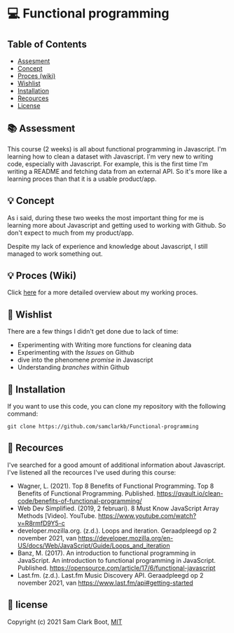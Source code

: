 # :computer: Functional programming

## Table of Contents
* [Assesment](https://github.com/samclarkb/Functional-programming#books-assessment)
* [Concept](https://github.com/samclarkb/Functional-programming#bulb-concept)
* [Proces (wiki)](https://github.com/samclarkb/Functional-programming#bulb-concept)
* [Wishlist](https://github.com/samclarkb/Functional-programming#memo-wishlist)
* [Installation](https://github.com/samclarkb/Functional-programming#wrench-installation)
* [Recources](https://github.com/samclarkb/Functional-programming#mag_right-recources)
* [License](https://github.com/samclarkb/Functional-programming#bookmark-license)

## :books: Assessment
This course (2 weeks) is all about functional programming in Javascript. I'm learning how to clean a dataset with Javascript. I'm very new to writing code, especially with Javascript. For example, this is the first time I'm writing a README and fetching data from an external API. So it's more like a learning proces than that it is a usable product/app.

## :bulb: Concept
As i said, during these two weeks the most important thing for me is learning more about Javascript and getting used to working with Github. So don't expect to much from my product/app.

Despite my lack of experience and knowledge about Javascript, I still managed to work something out.

## :bulb: Proces (Wiki)
Click [here](https://github.com/samclarkb/Functional-programming/wiki/Logboek-Functional-Programming) for a more detailed overview about my working proces. 

## :memo: Wishlist
There are a few things I didn't get done due to lack of time:
* Experimenting with Writing more functions for cleaning data 
* Experimenting with the _Issues_ on Github
* dive into the phenomene _promise_ in Javascript
* Understanding _branches_ within Github

## :wrench: Installation
If you want to use this code, you can clone my repository with the following command:

`git clone https://github.com/samclarkb/Functional-programming`


## :mag_right: Recources
I've searched for a good amount of additional information about Javascript. I've listened all the recources I've used during this course:
* Wagner, L. (2021). Top 8 Benefits of Functional Programming. Top 8 Benefits of Functional Programming. Published. https://qvault.io/clean-code/benefits-of-functional-programming/
* Web Dev Simplified. (2019, 2 februari). 8 Must Know JavaScript Array Methods [Video]. YouTube. https://www.youtube.com/watch?v=R8rmfD9Y5-c
* developer.mozilla.org. (z.d.). Loops and iteration. Geraadpleegd op 2 november 2021, van https://developer.mozilla.org/en-US/docs/Web/JavaScript/Guide/Loops_and_iteration
* Banz, M. (2017). An introduction to functional programming in JavaScript. An introduction to functional programming in JavaScript. Published. https://opensource.com/article/17/6/functional-javascript
* Last.fm. (z.d.). Last.fm Music Discovery API. Geraadpleegd op 2 november 2021, van https://www.last.fm/api#getting-started

## :bookmark: license 
Copyright (c) 2021 Sam Clark Boot, [MIT](https://github.com/samclarkb/Functional-programming#bookmark-license)



